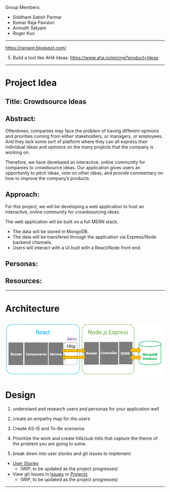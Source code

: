 Group Members:
- Siddhant Satish Parmar
- Kumar Raja Pavuluri
- Anirudh Satyam
- Roger Kuo

---
https://ranjanr.blogspot.com/

5. Build a tool like AHA Ideas: https://www.aha.io/pricing?product=Ideas

---
# Project Idea

## Title: Crowdsource Ideas

## Abstract:

Oftentimes, companies may face the problem of having different opinions and priorities coming from either stakeholders, or managers, or employees. And they lack some sort of platform where they can all express their individual ideas and opinions on the many projects that the company is working on. 

Therefore, we have developed an interactive, online community for companies to crowdsource ideas. Our application gives users an opportunity to pitch ideas, vote on other ideas, and provide commentary on how to improve the company’s products.

## Approach:

For this project, we will be developing a web application to host an interactive, online community for crowdsourcing ideas. 

The web application will be built on a full MERN stack. 
- The data will be stored in MongoDB. 
- The data will be transfered through the application via Express/Node backend channels. 
- Users will interact with a UI built with a React/Node front end.

## Personas:

## Resources:

---
# Architecture
![Architecture Diagram](https://github.com/sjsucmpe272SP22/crowdsource_ideas/blob/master/images/architecture_diagram.png)
---
# Design

1) understand and research users and personas for your application well

2) create an empathy map for the users

3) Create AS-IS and To-Be scenarios

4) Prioritize the work and create hills/sub-hills that capture the theme of the problem you are going to solve.

5) break down into user stories and git issues to implement
  - [User Stories](https://docs.google.com/document/d/1psgOoa0rQzueQ4U-ghOZa9sOsmnGalPGoc304E1liZU/edit?usp=sharing)
    - (WIP, to be updated as the project progresses)
  - View git issues in [Issues](https://github.com/sjsucmpe272SP22/crowdsource_ideas/issues) or [Projects](https://github.com/sjsucmpe272SP22/crowdsource_ideas/projects/1)
    - (WIP, to be updated as the project progresses)

---
